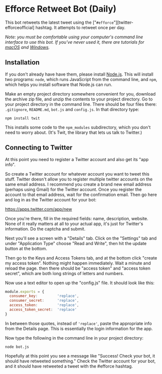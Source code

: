 # Efforce Retweet Bot (Daily)

This bot retweets the latest tweet using the ["`#efforce`"][twitter-efforceofficial] hashtag. It attempts to retweet once per day.

_Note: you must be comfortable using your computer's command line interface to use this bot. If you've never used it, there are tutorials for [macOS](http://blog.teamtreehouse.com/introduction-to-the-mac-os-x-command-line) and [Windows](http://www.bleepingcomputer.com/tutorials/windows-command-prompt-introduction/)._

## Installation

If you don't already have have them, please install [Node.js](http://nodejs.org/). This will install two programs: `node`, which runs JavaScript from the command line, and `npm`, which helps you install software that Node.js can run.

Make an empty project directory somewhere convenient for you, download the archive zip file, and unzip the contents to your project directory. Go to your project directory in the command line. There should be four files there: `.gitignore`, `README.md`, `bot.js` and `config.js`. In that directory type:

`npm install twit`

This installs some code to the `npm_modules` subdirectory, which you don't need to worry about. (It's Twit, the library that lets us talk to Twitter.)

## Connecting to Twitter

At this point you need to register a Twitter account and also get its "app info".

So create a Twitter account for whatever account you want to tweet this stuff. Twitter doesn't allow you to register multiple twitter accounts on the same email address. I recommend you create a brand new email address (perhaps using Gmail) for the Twitter account. Once you register the account to that email address, wait for the confirmation email. Then go here and log in as the Twitter account for your bot:

https://apps.twitter.com/app/new

Once you're there, fill in the required fields: name, description, website. None of it really matters at all to your actual app, it's just for Twitter's information. Do the captcha and submit.

Next you'll see a screen with a "Details" tab. Click on the "Settings" tab and under "Application Type" choose "Read and Write", then hit the update button at the bottom.

Then go to the Keys and Access Tokens tab, and at the bottom click "create my access token". Nothing might happen immediately. Wait a minute and reload the page. then there should be "access token" and "access token secret", which are both long strings of letters and numbers.

Now use a text editor to open up the "config.js" file. It should look like this:

```javascript
module.exports = {
  consumer_key:         'replace',
  consumer_secret:      'replace',
  access_token:         'replace',
  access_token_secret:  'replace'
}
```

In between those quotes, instead of `'replace'`, paste the appropriate info from the Details page. This is essentially the login information for the app.

Now type the following in the command line in your project directory:

`node bot.js`

Hopefully at this point you see a message like "Success! Check your bot, it should have retweeted something." Check the Twitter account for your bot, and it should have retweeted a tweet with the #efforce hashtag.

[twitter-efforce]:https://twitter.com/hashtag/efforce
